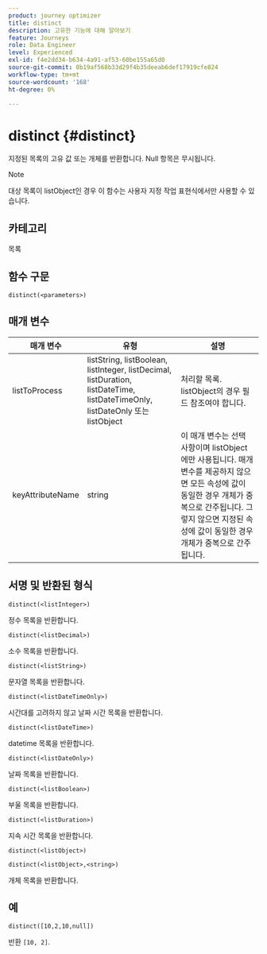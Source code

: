```yaml
---
product: journey optimizer
title: distinct
description: 고유한 기능에 대해 알아보기
feature: Journeys
role: Data Engineer
level: Experienced
exl-id: f4e2dd34-b634-4a91-af53-60be155a65d0
source-git-commit: 0b19af568b33d29f4b35deeab6def17919cfe824
workflow-type: tm+mt
source-wordcount: '168'
ht-degree: 0%

---
```


# distinct {#distinct}

지정된 목록의 고유 값 또는 개체를 반환합니다. Null 항목은 무시됩니다.

>[!NOTE]
>
>대상 목록이 listObject인 경우 이 함수는 사용자 지정 작업 표현식에서만 사용할 수 있습니다.

## 카테고리

목록

## 함수 구문

`distinct(<parameters>)`

## 매개 변수

| 매개 변수 | 유형 | 설명 |
|-----------|------------------|------------------|
| listToProcess | listString, listBoolean, listInteger, listDecimal, listDuration, listDateTime, listDateTimeOnly, listDateOnly 또는 listObject | 처리할 목록. listObject의 경우 필드 참조여야 합니다. |
| keyAttributeName | string | 이 매개 변수는 선택 사항이며 listObject에만 사용됩니다. 매개 변수를 제공하지 않으면 모든 속성에 값이 동일한 경우 개체가 중복으로 간주됩니다. 그렇지 않으면 지정된 속성에 값이 동일한 경우 개체가 중복으로 간주됩니다. |

## 서명 및 반환된 형식

`distinct(<listInteger>)`

정수 목록을 반환합니다.

`distinct(<listDecimal>)`

소수 목록을 반환합니다.

`distinct(<listString>)`

문자열 목록을 반환합니다.

`distinct(<listDateTimeOnly>)`

시간대를 고려하지 않고 날짜 시간 목록을 반환합니다.

`distinct(<listDateTime>)`

datetime 목록을 반환합니다.

`distinct(<listDateOnly>)`

날짜 목록을 반환합니다.

`distinct(<listBoolean>)`

부울 목록을 반환합니다.

`distinct(<listDuration>)`

지속 시간 목록을 반환합니다.

`distinct(<listObject>)`

`distinct(<listObject>,<string>)`

개체 목록을 반환합니다.


## 예

`distinct([10,2,10,null])`

반환 `[10, 2]`.
